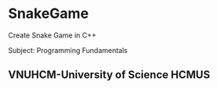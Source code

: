 # SnakeGame

Create Snake Game in C++

Subject: Programming Fundamentals

## VNUHCM-University of Science HCMUS
